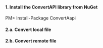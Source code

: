 #### 1. Install the ConvertAPI library from NuGet

PM> Install-Package ConvertAapi

#### 2.a. Convert local file



#### 2.b. Convert remote file
